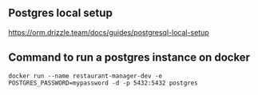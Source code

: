 ## Postgres local setup

https://orm.drizzle.team/docs/guides/postgresql-local-setup

## Command to run a postgres instance on docker

`docker run --name restaurant-manager-dev -e POSTGRES_PASSWORD=mypassword -d -p 5432:5432 postgres`